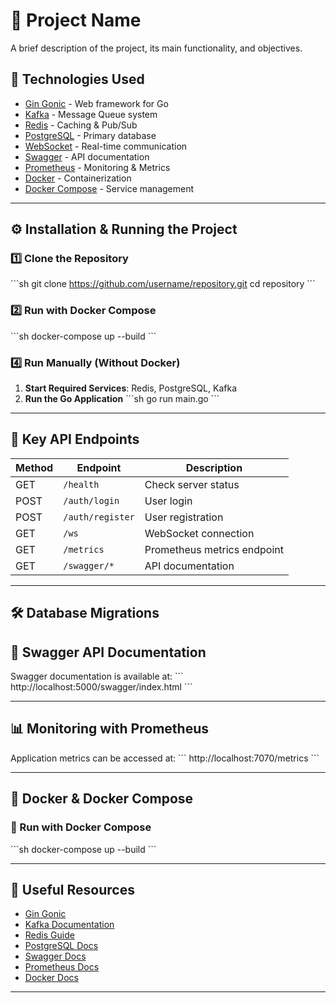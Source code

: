 # 📌 Project Name

A brief description of the project, its main functionality, and objectives.

## 🚀 Technologies Used

- [Gin Gonic](https://gin-gonic.com/) - Web framework for Go
- [Kafka](https://kafka.apache.org/) - Message Queue system
- [Redis](https://redis.io/) - Caching & Pub/Sub
- [PostgreSQL](https://www.postgresql.org/) - Primary database
- [WebSocket](https://developer.mozilla.org/en-US/docs/Web/API/WebSockets_API) - Real-time communication
- [Swagger](https://swagger.io/) - API documentation
- [Prometheus](https://prometheus.io/) - Monitoring & Metrics
- [Docker](https://www.docker.com/) - Containerization
- [Docker Compose](https://docs.docker.com/compose/) - Service management

---

## ⚙️ Installation & Running the Project

### 1️⃣ Clone the Repository

\`\`\`sh
git clone https://github.com/username/repository.git
cd repository
\`\`\`

### 2️⃣ Run with Docker Compose

\`\`\`sh
docker-compose up --build
\`\`\`

### 4️⃣ Run Manually (Without Docker)

1. **Start Required Services**: Redis, PostgreSQL, Kafka
2. **Run the Go Application**
   \`\`\`sh
   go run main.go
   \`\`\`

---

## 📌 Key API Endpoints

| Method | Endpoint         | Description                 |
| ------ | ---------------- | --------------------------- |
| GET    | `/health`        | Check server status         |
| POST   | `/auth/login`    | User login                  |
| POST   | `/auth/register` | User registration           |
| GET    | `/ws`            | WebSocket connection        |
| GET    | `/metrics`       | Prometheus metrics endpoint |
| GET    | `/swagger/*`     | API documentation           |

---

## 🛠️ Database Migrations

## 📜 Swagger API Documentation

Swagger documentation is available at:
\`\`\`
http://localhost:5000/swagger/index.html
\`\`\`

---

## 📊 Monitoring with Prometheus

Application metrics can be accessed at:
\`\`\`
http://localhost:7070/metrics
\`\`\`

---

## 🐳 Docker & Docker Compose

### 📌 Run with Docker Compose

\`\`\`sh
docker-compose up --build
\`\`\`

---

## 🔗 Useful Resources

- [Gin Gonic](https://gin-gonic.com/)
- [Kafka Documentation](https://kafka.apache.org/documentation/)
- [Redis Guide](https://redis.io/documentation)
- [PostgreSQL Docs](https://www.postgresql.org/docs/)
- [Swagger Docs](https://swagger.io/docs/)
- [Prometheus Docs](https://prometheus.io/docs/)
- [Docker Docs](https://docs.docker.com/)

---
